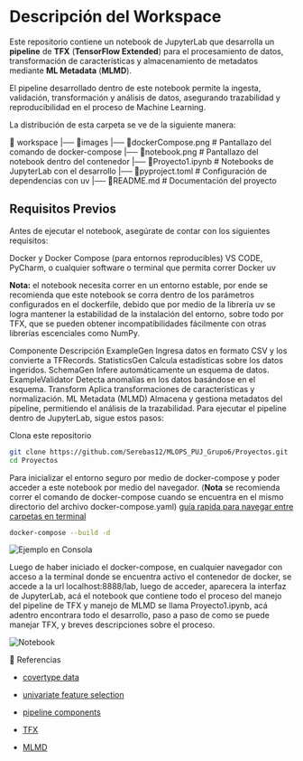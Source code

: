 # Descripción del Workspace

Este repositorio contiene un notebook de JupyterLab que desarrolla un **pipeline** de **TFX** (**TensorFlow Extended**) para el procesamiento de datos, transformación de características y almacenamiento de metadatos mediante **ML Metadata** (**MLMD**).

El pipeline desarrollado dentro de este notebook permite la ingesta, validación, transformación y análisis de datos, asegurando trazabilidad y reproducibilidad en el proceso de Machine Learning.

La distribución de esta carpeta se ve de la siguiente manera: 

📁 workspace
|── 📁images
    |── 📄dockerCompose.png     # Pantallazo del comando de docker-compose
    |── 📄notebook.png          # Pantallazo del notebook dentro del contenedor
|── 📄Proyecto1.ipynb           # Notebooks de JupyterLab con el desarrollo
|── 📄pyproject.toml            # Configuración de dependencias con uv
|── 📄README.md                 # Documentación del proyecto


##  Requisitos Previos

Antes de ejecutar el notebook, asegúrate de contar con los siguientes requisitos:

Docker y Docker Compose (para entornos reproducibles)
VS CODE, PyCharm, o cualquier software o terminal que permita correr Docker
uv 

**Nota:** el notebook necesita correr en un entorno estable, por ende se recomienda que este notebook se corra dentro de los parámetros configurados en el dockerfile, debido que por medio de la librería uv se logra mantener la estabilidad de la instalación del entorno, sobre todo por TFX, que se pueden obtener incompatibilidades fácilmente con otras librerías escenciales como NumPy.

Componente	Descripción
ExampleGen	Ingresa datos en formato CSV y los convierte a TFRecords.
StatisticsGen	Calcula estadísticas sobre los datos ingeridos.
SchemaGen	Infere automáticamente un esquema de datos.
ExampleValidator	Detecta anomalías en los datos basándose en el esquema.
Transform	Aplica transformaciones de características y normalización.
ML Metadata (MLMD)	Almacena y gestiona metadatos del pipeline, permitiendo el análisis de la trazabilidad.
Para ejecutar el pipeline dentro de JupyterLab, sigue estos pasos:

Clona este repositorio

```Bash
git clone https://github.com/Serebas12/MLOPS_PUJ_Grupo6/Proyectos.git
cd Proyectos
```

Para inicializar el entorno seguro por medio de docker-compose y poder acceder a este notebook por medio del navegador. (**Nota** se recomienda correr el comando de docker-compose cuando se encuentra en el mismo directorio del archivo docker-compose.yaml) [guía rapida para navegar entre carpetas en terminal](https://terminalcheatsheet.com/es/guides/navigate-terminal)

```Bash
docker-compose --build -d
```
![Ejemplo en Consola](images/dockerCompose.png.png)


Luego de haber iniciado el docker-compose, en cualquier navegador con acceso a la terminal donde se encuentra activo el contenedor de docker, se accede a la url localhost:8888/lab, luego de acceder, aparecera la interfaz de JupyterLab, acá el notebook que contiene todo el proceso del manejo del pipeline de TFX y manejo de MLMD se llama Proyecto1.ipynb, acá adentro encontrara todo el desarrollo, paso a paso de como se puede manejar TFX, y breves descripciones sobre el proceso.

![Notebook](images/notebook.png.png)


📄 Referencias

-   [covertype data](https://archive.ics.uci.edu/ml/datasets/covertype)

-   [univariate feature selection](https://scikit-learn.org/stable/modules/feature_selection.html#univariate-feature-selection)

-   [pipeline components](https://www.tensorflow.org/tfx/api_docs/python/tfx/v1/components)

-   [TFX](https://www.tensorflow.org/tfx/guide?hl=es)

-   [MLMD](https://www.tensorflow.org/tfx/guide/mlmd?hl=es)